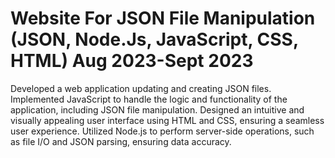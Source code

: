 # Website For JSON File Manipulation (JSON, Node.Js, JavaScript, CSS, HTML) Aug 2023-Sept 2023
Developed a web application updating and creating JSON files.
Implemented JavaScript to handle the logic and functionality of the application, including JSON file manipulation. Designed an intuitive and visually appealing user interface using HTML and CSS, ensuring a seamless user experience. Utilized Node.js to perform server-side operations, such as file I/O and JSON parsing, ensuring data accuracy.
